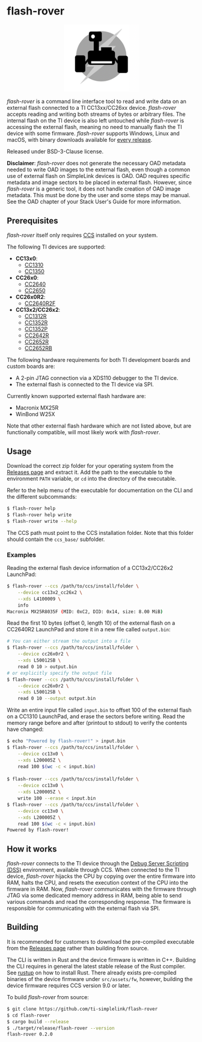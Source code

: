 
# flash-rover

<p align="center">
    <img width="200" alt="flash-rover logo" src="icon.png">
</p>

*flash-rover* is a command line interface tool to read and write data on an
external flash connected to a TI CC13xx/CC26xx device. *flash-rover* accepts
reading and writing both streams of bytes or arbitrary files. The internal flash
on the TI device is also left untouched while *flash-rover* is accessing the
external flash, meaning no need to manually flash the TI device with some
firmware. *flash-rover* supports Windows, Linux and macOS, with binary downloads
available for [every
release](https://github.com/ti-simplelink/flash-rover/releases).

Released under BSD-3-Clause license.

**Disclaimer**: *flash-rover* does not generate the necessary OAD metadata
needed to write OAD images to the external flash, even though a common use of
external flash on SimpleLink devices is OAD. OAD requires specific metadata and
image sectors to be placed in external flash. However, since *flash-rover* is a
generic tool, it does not handle creation of OAD image metadata. This must be
done by the user and some steps may be manual. See the OAD chapter of your Stack
User's Guide for more information.


## Prerequisites

*flash-rover* itself only requires [CCS] installed on your system.

The following TI devices are supported:
* **CC13x0**:
    * [CC1310]
    * [CC1350]
* **CC26x0**:
    * [CC2640]
    * [CC2650]
* **CC26x0R2**:
    * [CC2640R2F]
* **CC13x2/CC26x2**:
    * [CC1312R]
    * [CC1352R]
    * [CC1352P]
    * [CC2642R]
    * [CC2652R]
    * [CC2652RB]

The following hardware requirements for both TI development boards and custom
boards are:
* A 2-pin JTAG connection via a XDS110 debugger to the TI device.
* The external flash is connected to the TI device via SPI.

Currently known supported external flash hardware are:
* Macronix MX25R
* WinBond W25X 

Note that other external flash hardware which are not listed above, but are
functionally compatible, will most likely work with *flash-rover*.


## Usage

Download the correct zip folder for your operating system from the [Releases
page](https://github.com/ti-simplelink/flash-rover/releases) and extract it. Add
the path to the executable to the environment `PATH` variable, or `cd` into the
directory of the executable.

Refer to the help menu of the executable for documentation on the CLI and the
different subcommands:

```bash
$ flash-rover help
$ flash-rover help write
$ flash-rover write --help
```

The CCS path must point to the CCS installation folder. Note that this folder
should contain the `ccs_base/` subfolder.


### Examples

Reading the external flash device information of a CC13x2/CC26x2 LaunchPad:

```bash
$ flash-rover --ccs /path/to/ccs/install/folder \
    --device cc13x2_cc26x2 \
    --xds L4100009 \
    info
Macronix MX25R8035F (MID: 0xC2, DID: 0x14, size: 8.00 MiB)
```

Read the first 10 bytes (offset 0, length 10) of the external flash on a
CC2640R2 LaunchPad and store it in a new file called `output.bin`:

```bash
# You can either stream the output into a file
$ flash-rover --ccs /path/to/ccs/install/folder \
    --device cc26x0r2 \
    --xds L50012SB \
    read 0 10 > output.bin 
# or explicitly specify the output file 
$ flash-rover --ccs /path/to/ccs/install/folder \
    --device cc26x0r2 \
    --xds L50012SB \
    read 0 10 --output output.bin
```

Write an entire input file called `input.bin` to offset 100 of the external
flash on a CC1310 LaunchPad, and erase the sectors before writing. Read the
memory range before and after (printout to stdout) to verify the contents have
changed:

```bash
$ echo "Powered by flash-rover!" > input.bin
$ flash-rover --ccs /path/to/ccs/install/folder \
    --device cc13x0 \
    --xds L200005Z \
    read 100 $(wc -c < input.bin)

$ flash-rover --ccs /path/to/ccs/install/folder \
    --device cc13x0 \
    --xds L200005Z \
    write 100 --erase < input.bin 
$ flash-rover --ccs /path/to/ccs/install/folder \
    --device cc13x0 \
    --xds L200005Z \
    read 100 $(wc -c < input.bin)
Powered by flash-rover!
```


## How it works

*flash-rover* connects to the TI device through the [Debug Server Scripting
(DSS)][DSS] environment, available through CCS. When connected to the TI device,
*flash-rover* hijacks the CPU by copying over the entire firmware into RAM,
halts the CPU, and resets the execution context of the CPU into the firmware in
RAM. Now, *flash-rover* communicates with the firmware through JTAG via some
dedicated memory address in RAM, being able to send various commands and read
the corresponding response. The firmware is responsible for communicating with
the external flash via SPI.


## Building

It is recommended for customers to download the pre-compiled executable from the
[Releases page](https://github.com/ti-simplelink/flash-rover/releases) rather
than building from source.

The CLI is written in Rust and the device firmware is written in C++. Building
the CLI requires in general the latest stable release of the Rust compiler. See
[rustup] on how to install Rust. There already exists pre-compiled binaries of
the device firmware under `src/assets/fw`, however, building the device firmware
requires CCS version 9.0 or later.

To build *flash-rover* from source:

```bash
$ git clone https://github.com/ti-simplelink/flash-rover
$ cd flash-rover
$ cargo build --release
$ ./target/release/flash-rover --version
flash-rover 0.2.0
```


[rustup]:    https://rustup.rs/
[DSS]:       http://dev.ti.com/tirex/explore/node?node=AO6UKsAhivhxn6EDOzuszQ__FUz-xrs__LATEST
[CCS]:       http://www.ti.com/tool/CCSTUDIO
[CC1310]:    http://www.ti.com/product/CC1310
[CC1350]:    http://www.ti.com/product/CC1350
[CC2640]:    http://www.ti.com/product/CC2640
[CC2650]:    http://www.ti.com/product/CC2650
[CC2640R2F]: http://www.ti.com/product/CC2640R2F
[CC1312R]:   http://www.ti.com/product/CC1312R
[CC1352R]:   http://www.ti.com/product/CC1352R
[CC1352P]:   http://www.ti.com/product/CC1352P
[CC2642R]:   http://www.ti.com/product/CC2642R
[CC2652R]:   http://www.ti.com/product/CC2652R
[CC2652RB]:  http://www.ti.com/product/CC2652RB
